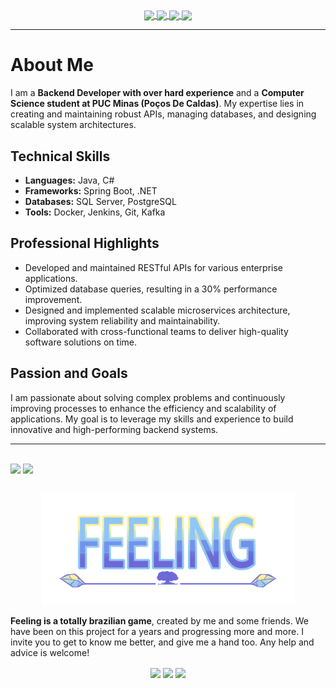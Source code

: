 <div style="display: inline_block" align="center">
    <a href="https://www.linkedin.com/in/kaio-eduardo-aab7891ba/" target="_blank">
        <img align="center" src="https://img.shields.io/badge/Linkedin-21262D?style=for-the-badge&logo=linkedin&logoColor=white"/>
    </a>
    <a href="mailto:prandini.kaio@gmail.com">
        <img align="center" src="https://img.shields.io/badge/-Gmail-21262D?style=for-the-badge&logo=gmail&logoColor=white" target="_blank">
    </a>
    <a href="https://www.facebook.com/prandini.kaio" target="_blank">
        <img align="center" src="https://img.shields.io/badge/Facebook-21262D?style=for-the-badge&logo=facebook&logoColor=white"/>
    </a>
    <a href="https://www.instagram.com/prandinikaio/" target="_blank">
        <img align="center" src="https://img.shields.io/badge/Instagram-21262D?style=for-the-badge&logo=instagram&logoColor=white"/>
    </a>
</div>

---

# About Me
I am a **Backend Developer with over hard experience** and a **Computer Science student at PUC Minas (Poços De Caldas)**. My expertise lies in creating and maintaining robust APIs, managing databases, and designing scalable system architectures.

## Technical Skills
- **Languages:** Java, C#
- **Frameworks:** Spring Boot, .NET
- **Databases:** SQL Server, PostgreSQL
- **Tools:** Docker, Jenkins, Git, Kafka

## Professional Highlights
- Developed and maintained RESTful APIs for various enterprise applications.
- Optimized database queries, resulting in a 30% performance improvement.
- Designed and implemented scalable microservices architecture, improving system reliability and maintainability.
- Collaborated with cross-functional teams to deliver high-quality software solutions on time.

## Passion and Goals
I am passionate about solving complex problems and continuously improving processes to enhance the efficiency and scalability of applications. My goal is to leverage my skills and experience to build innovative and high-performing backend systems.

---

##

<div>
    <a href="https://github.com/prandini-kaio"><img height="180cm" align="center" src="https://github-readme-stats.vercel.app/api?username=prandini-kaio&show_icons=true&theme=merko&include_all_commits=true&count_private=true"/></a>
    <img height="180cm" align="center" src="https://github-readme-stats.vercel.app/api/top-langs/?username=prandini-kaio&layout=compact&langs_count=16&theme=merko"/>
</div>

##

<div align="center">
    <img src="https://raw.githubusercontent.com/Prandini-Kaio/Prandini-Kaio/main/images/Logo.png" width="405" height="180">
</div>

**Feeling is a totally brazilian game**, created by me and some friends. We have been on this project for a years and progressing more and more. I invite you to get to know me better, and give me a hand too. Any help and advice is welcome!

<div style="display: inline_block" align="center">
    <a align="center" href="https://www.facebook.com/FeelingOJ" target="_blank"><img align="center" src="https://img.shields.io/badge/Facebook-174CB5?style=for-the-badge&logo=facebook&logoColor=white"/></a>
    <a align="center" href="" target="_blank"><img align="center" src="https://img.shields.io/badge/Instagram-E85EA8?style=for-the-badge&logo=instagram&logoColor=white"/></a>
    <a align="center" href="https://twitter.com/FeelingOJ" target="_blank"><img align="center" src="https://img.shields.io/badge/Twitter-00ACEE?style=for-the-badge&logo=twitter&logoColor=white"/></a>
</div>
